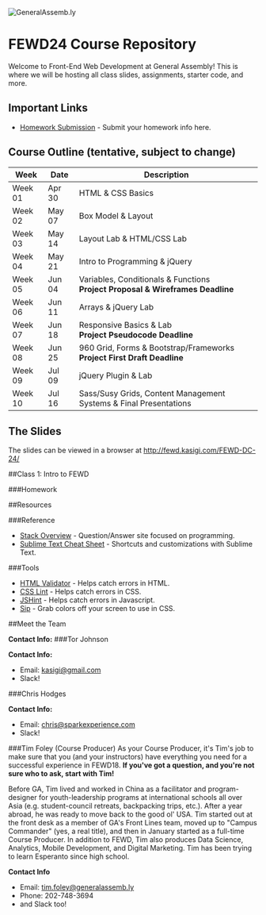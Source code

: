 ![GeneralAssemb.ly](https://github.com/generalassembly/ga-ruby-on-rails-for-devs/raw/master/images/ga.png "GeneralAssemb.ly")
   
# FEWD24 Course Repository
Welcome to Front-End Web Development at General Assembly! This is where we will be hosting all class slides, assignments, starter code, and more.

## Important Links
* [Homework Submission](http://goo.gl/forms/kKj1YXEsw1) - Submit your homework info here.

 
 

## Course Outline (tentative, subject to change)
Week | Date | Description
--- | --- | ---
Week 01 | Apr 30 | HTML & CSS Basics
Week 02 | May 07 | Box Model & Layout
Week 03 | May 14 | Layout Lab & HTML/CSS Lab
Week 04 | May 21 | Intro to Programming & jQuery
Week 05 | Jun 04 | Variables, Conditionals & Functions<br/> **Project Proposal & Wireframes Deadline**
Week 06 | Jun 11 | Arrays & jQuery Lab
Week 07 | Jun 18 | Responsive Basics & Lab<br/> **Project Pseudocode Deadline**
Week 08 | Jun 25 | 960 Grid, Forms & Bootstrap/Frameworks<br/> **Project First Draft Deadline**
Week 09 | Jul 09 | jQuery Plugin & Lab
Week 10 | Jul 16 | Sass/Susy Grids, Content Management Systems & Final Presentations |


## The Slides

The slides can be viewed in a browser at http://fewd.kasigi.com/FEWD-DC-24/



##Class 1: Intro to FEWD

###Homework

##Resources

###Reference
* [Stack Overview](http://stackoverflow.com/) - Question/Answer site focused on programming.
* [Sublime Text Cheat Sheet](http://www.cheatography.com/martinprins/cheat-sheets/sublime-text-3-osx/) - Shortcuts and customizations with Sublime Text.

###Tools
* [HTML Validator](http://validator.w3.org/) - Helps catch errors in HTML.
* [CSS Lint](http://www.csslint.net/) - Helps catch errors in CSS.
* [JSHint](http://www.jshint.com/) - Helps catch errors in Javascript.
* [Sip](https://itunes.apple.com/us/app/sip/id507257563?mt=12) - Grab colors off your screen to use in CSS.

##Meet the Team

**Contact Info:**
###Tor Johnson

**Contact Info:**
* Email: [kasigi@gmail.com](mailto:kasigi@gmail.com)
* Slack!

###Chris Hodges

**Contact Info:**
* Email: [chris@sparkexperience.com](mailto:chris@sparkexperience.com)
* Slack!

###Tim Foley (Course Producer)
As your Course Producer, it's Tim's job to make sure that you (and your instructors) have everything you need for a successful experience in FEWD18. **If you've got a question, and you're not sure who to ask, start with Tim!**

Before GA, Tim lived and worked in China as a facilitator and program-designer for youth-leadership programs at international schools all over Asia (e.g. student-council retreats, backpacking trips, etc.). After a year abroad, he was ready to move back to the good ol' USA. Tim started out at the front desk as a member of GA's Front Lines team, moved up to "Campus Commander" (yes, a real title), and then in January started as a full-time Course Producer. In addition to FEWD, Tim also produces Data Science, Analytics, Mobile Development, and Digital Marketing. Tim has been trying to learn Esperanto since high school.

**Contact Info**
* Email: [tim.foley@generalassemb.ly](mailto:tim.foley@generalassemb.ly)
* Phone: 202-748-3694
* and Slack too!
